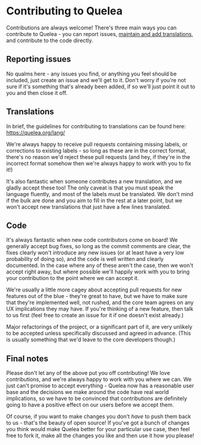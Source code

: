 # Contributing to Quelea

Contributions are always welcome! There's three main ways you can contribute to Quelea - you can report issues, [maintain and add translations](https://quelea.org/lang/), and contribute to the code directly.

## Reporting issues

No qualms here - any issues you find, or anything you feel should be included, just create an issue and we'll get to it. Don't worry if you're not sure if it's something that's already been added, if so we'll just point it out to you and then close it off.

## Translations

In brief, the guidelines for contributing to translations can be found here: https://quelea.org/lang/

We're always happy to receive pull requests containing missing labels, or corrections to existing labels - so long as these are in the correct format, there's no reason we'd reject these pull requests (and hey, if they're in the incorrect format somehow then we're always happy to work with you to fix it!)

It's also fantastic when someone contributes a new translation, and we gladly accept these too! The only caveat is that you must speak the language fluently, and most of the labels must be translated. We don't mind if the bulk are done and you aim to fill in the rest at a later point, but we won't accept new translations that just have a few lines translated.

## Code

It's always fantastic when new code contributors come on board! We generally accept bug fixes, so long as the commit comments are clear, the fixes clearly won't introduce any new issues (or at least have a very low probability of doing so), and the code is well written and clearly documented. In the case where any of these aren't the case, then we won't accept right away, but where possible we'll happily work with you to bring your contribution to the point where we can accept it.

We're usually a little more cagey about accepting pull requests for new features out of the blue - they're great to have, but we have to make sure that they're implemented well, not rushed, and the core team agrees on any UX implications they may have. If you're thinking of a new feature, then talk to us first (feel free to create an issue for it if one doesn't exist already.)

Major refactorings of the project, or a significant part of it, are very unlikely to be accepted unless specifically discussed and agreed in advance. (This is usually something that we'd leave to the core developers though.)

## Final notes

Please don't let any of the above put you off contributing! We love contributions, and we're always happy to work with you where we can. We just can't promise to accept everything - Quelea now has a reasonable user base and the decisions we make around the code have real world implications, so we have to be convinced that contributions are definitely going to have a positive effect on our users before we accept them.

Of course, if you want to make changes you don't *have* to push them back to us - that's the beauty of open source! If you've got a bunch of changes you think would make Quelea better for your particular use case, then feel free to fork it, make all the changes you like and then use it how you please!
